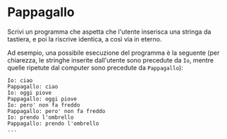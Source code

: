 # Pappagallo

Scrivi un programma che aspetta che l'utente inserisca una stringa da tastiera, e poi la riscrive identica, a così via in eterno.

Ad esempio, una possibile esecuzione del programma è la seguente 
(per chiarezza, le stringhe inserite dall'utente sono precedute da `Io`, mentre quelle ripetute dal computer sono precedute da `Pappagallo`):
```
Io: ciao
Pappagallo: ciao
Io: oggi piove
Pappagallo: oggi piove
Io: pero' non fa freddo
Pappagallo: pero' non fa freddo
Io: prendo l'ombrello
Pappagallo: prendo l'ombrello
...
```
